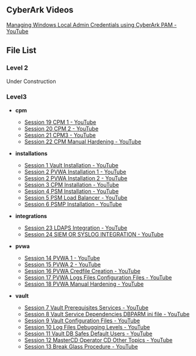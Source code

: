 
## CyberArk Videos

[Managing Windows Local Admin Credentials using CyberArk PAM - YouTube](https://www.youtube.com/playlist?list=PLI6P4KL8sjkyUb3m6jKiBByDhVgEX8KRW)

## File List

### Level 2

Under Construction

### Level3

- **cpm**
    - [Session 19 CPM 1 - YouTube](https://www.youtube.com/watch?v=1WCQn9Co0AE)
    - [Session 20 CPM 2 - YouTube](https://www.youtube.com/watch?v=1K07sGrUukg)
    - [Session 21 CPM3 - YouTube](https://www.youtube.com/watch?v=zLQQHDcTp68)
    - [Session 22 CPM Manual Hardening - YouTube](https://www.youtube.com/watch?v=20gpCkLZq3o)

- **installations**
    - [Session 1 Vault Installation - YouTube](https://www.youtube.com/watch?v=vnQkIFp7jBQ)
    - [Session 2 PVWA Installation 1 - YouTube](https://www.youtube.com/watch?v=YnquIFyfVi4&list=PLSSR4YZrEbQXYADCFA-176WpXJ_fvhHJ7&index=3)
    - [Session 2 PVWA Installation 2 - YouTube](https://www.youtube.com/watch?v=FWIqm6hOdao&list=PLSSR4YZrEbQXYADCFA-176WpXJ_fvhHJ7&index=4)
    - [Session 3 CPM Installation - YouTube](https://www.youtube.com/watch?v=ujmR4jliyjk&list=PLSSR4YZrEbQXYADCFA-176WpXJ_fvhHJ7&index=5)
    - [Session 4 PSM Installation - YouTube](https://www.youtube.com/watch?v=XilVd28I_3s&list=PLSSR4YZrEbQXYADCFA-176WpXJ_fvhHJ7&index=6)
    - [Session 5 PSM Load Balancer - YouTube](https://www.youtube.com/watch?v=c8Sx76ghCF8&list=PLSSR4YZrEbQXYADCFA-176WpXJ_fvhHJ7&index=7)
    - [Session 6 PSMP Installation - YouTube](https://www.youtube.com/watch?v=rDt7oLVxS4c&list=PLSSR4YZrEbQXYADCFA-176WpXJ_fvhHJ7&index=8)

- **integrations**
    - [Session 23 LDAPS Integration - YouTube](https://www.youtube.com/watch?v=b-Bhp3tNVt8)
    - [Session 24 SIEM OR SYSLOG INTEGRATION - YouTube](https://www.youtube.com/watch?v=7vqS6apEsa4)

- **pvwa**
    - [Session 14 PVWA 1 - YouTube](https://www.youtube.com/watch?v=pOVUKfccTsA)
    - [Session 15 PVWA 2 - YouTube](https://www.youtube.com/watch?v=W1LA5VxklXo)
    - [Session 16 PVWA Credfile Creation - YouTube](https://www.youtube.com/watch?v=XPaFwFhUn50)
    - [Session 17 PVWA Logs Files Configuration Files - YouTube](https://www.youtube.com/watch?v=1uyzi6ISI04)
    - [Session 18 PVWA Manual Hardening - YouTube](https://www.youtube.com/watch?v=QD_AzV1U1yI)

- **vault**
    - [Session 7 Vault Prerequisites Services - YouTube](https://www.youtube.com/watch?v=BHGG6KvwCs4)
    - [Session 8 Vault Service Dependencies DBPARM ini file - YouTube](https://www.youtube.com/watch?v=5ygUi2wYjek)
    - [Session 9 Vault Configuration Files - YouTube](https://www.youtube.com/watch?v=zZkqKRJmlvQ)
    - [Session 10 Log Files Debugging Levels - YouTube](https://www.youtube.com/watch?v=DCtRcnGrTcE)
    - [Session 11 Vault DB Safes Default Users - YouTube](https://www.youtube.com/watch?v=eYxNtUqKWF0)
    - [Session 12 MasterCD Operator CD Other Topics - YouTube](https://www.youtube.com/watch?v=uuYlHAX4qqg)
    - [Session 13 Break Glass Procedure - YouTube](https://www.youtube.com/watch?v=TUS0kdIUnZE)